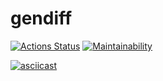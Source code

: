 # gendiff
[![Actions Status](https://github.com/round-cube/python-project-50/workflows/hexlet-check/badge.svg)](https://github.com/round-cube/python-project-50/actions)
[![Maintainability](https://api.codeclimate.com/v1/badges/f67cf2edc025d90f096f/maintainability)](https://codeclimate.com/github/round-cube/python-project-50/maintainability)



[![asciicast](https://asciinema.org/a/qG8CpMcCKucaxFlskSgEMega5.svg)](https://asciinema.org/a/qG8CpMcCKucaxFlskSgEMega5)

